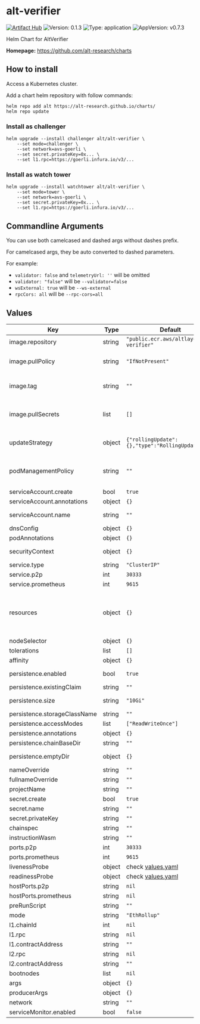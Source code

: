 # alt-verifier

[![Artifact Hub](https://img.shields.io/endpoint?url=https://artifacthub.io/badge/repository/alt-verifier)](https://artifacthub.io/packages/search?repo=alt-verifier)
![Version: 0.1.3](https://img.shields.io/badge/Version-0.1.3-informational?style=flat-square) ![Type: application](https://img.shields.io/badge/Type-application-informational?style=flat-square) ![AppVersion: v0.7.3](https://img.shields.io/badge/AppVersion-v0.7.3-informational?style=flat-square)

Helm Chart for AltVerifier

**Homepage:** <https://github.com/alt-research/charts>

## How to install

Access a Kubernetes cluster.

Add a chart helm repository with follow commands:

```console
helm repo add alt https://alt-research.github.io/charts/
helm repo update
```

### Install as challenger

```console
helm upgrade --install challenger alt/alt-verifier \
    --set mode=challenger \
    --set network=avs-goerli \
    --set secret.privateKey=0x... \
    --set l1.rpc=https://goerli.infura.io/v3/...
```

### Install as watch tower

```console
helm upgrade --install watchtower alt/alt-verifier \
    --set mode=tower \
    --set network=avs-goerli \
    --set secret.privateKey=0x... \
    --set l1.rpc=https://goerli.infura.io/v3/...
```

## Commandline Arguments

You can use both camelcased and dashed args without dashes prefix.

For camelcased args, they be auto converted to dashed parameters.

For example:
- `validator: false` and `telemetryUrl: ''` will be omitted
- `validator: "false"` will be `--validator=false`
- `wsExternal: true` will be `--ws-external`
- `rpcCors: all` will be `--rpc-cors=all`

## Values

| Key | Type | Default | Description |
|-----|------|---------|-------------|
| image.repository | string | `"public.ecr.aws/altlayer/alt-verifier"` | Image repository |
| image.pullPolicy | string | `"IfNotPresent"` | Specify a imagePullPolicy Defaults to 'Always' if image tag is 'latest', else set to 'IfNotPresent' ref: http://kubernetes.io/docs/user-guide/images/#pre-pulling-images |
| image.tag | string | `""` | Image tag. Overrides the image tag whose default is the chart appVersion. (default to "master" before first release) If mode is validator, default tag will be appVersion-tracing |
| image.pullSecrets | list | `[]` | Specify docker-registry secret names as an array Optionally specify an array of imagePullSecrets. Secrets must be manually created in the namespace. ref: https://kubernetes.io/docs/tasks/configure-pod-container/pull-image-private-registry/ Example: pullSecrets:   - myRegistryKeySecretName·  |
| updateStrategy | object | `{"rollingUpdate":{},"type":"RollingUpdate"}` | statefulset strategy type @skip updateStrategy.rollingUpdate ref: https://kubernetes.io/docs/concepts/workloads/controllers/statefulset/#update-strategies  |
| podManagementPolicy | string | `""` | podManagementPolicy to manage scaling operation of %%MAIN_CONTAINER_NAME%% pods ref: https://kubernetes.io/docs/concepts/workloads/controllers/statefulset/#pod-management-policies  |
| serviceAccount.create | bool | `true` | Enable the creation of a ServiceAccount |
| serviceAccount.annotations | object | `{}` | Annotations to add to the service account |
| serviceAccount.name | string | `""` | The name of the service account to use. If not set and create is true, a name is generated using the fullname template |
| dnsConfig | object | `{}` | DNS config of Pod |
| podAnnotations | object | `{}` | Annotations of producer Pod |
| securityContext | object | `{}` | Security Context of producer container Example:  securityContext:   capabilities:     drop:     - ALL   readOnlyRootFilesystem: true   runAsNonRoot: true   runAsUser: 1000 |
| service.type | string | `"ClusterIP"` | type of service |
| service.p2p | int | `30333` | P2P port of service |
| service.prometheus | int | `9615` | Prometheus port of service |
| resources | object | `{}` | Resource seetings of producer container We usually recommend not to specify default resources and to leave this as a conscious choice for the user. This also increases chances charts run on environments with little resources, such as Minikube. If you do want to specify resources, uncomment the following lines, adjust them as necessary, and remove the curly braces after 'resources:'. limits:   cpu: 100m   memory: 128Mi requests:   cpu: 100m   memory: 128Mi |
| nodeSelector | object | `{}` | nodeSelector of pod |
| tolerations | list | `[]` | tolerations of pod |
| affinity | object | `{}` | affinity of pod |
| persistence.enabled | bool | `true` | setup volumeClaimTemplate for chaindata persistent volume for producer statefulsets |
| persistence.existingClaim | string | `""` | If set, use existing claim instead of creating a new one |
| persistence.size | string | `"10Gi"` | Size of volume. **NOTICE**: gp3 volume can be live resized when more space needed, no need to provision a large volume at start |
| persistence.storageClassName | string | `""` | storageClassName of PVC |
| persistence.accessModes | list | `["ReadWriteOnce"]` | accessModes of PVC |
| persistence.annotations | object | `{}` | annotations of PVC |
| persistence.chainBaseDir | string | `""` | Dir of volume to store chain data |
| persistence.emptyDir | object | `{}` | EmptyDir settings Will be used when `persistence.enabled=false` Ref: https://kubernetes.io/docs/concepts/storage/volumes#emptydir |
| nameOverride | string | `""` | String to be used in labels |
| fullnameOverride | string | `""` | String to be used as the base of most resource names |
| projectName | string | `""` | String to be used in many resource names |
| secret.create | bool | `true` | create secret instead of using exsisting one |
| secret.name | string | `""` | if `create==false` this is the extra secret's name |
| secret.privateKey | string | `""` | ecdsa private key that will be inserted into the node's keystore |
| chainspec | string | `""` | URL to download chainspec.json |
| instructionWasm | string | `""` | URL to download alt-instruction wasm file |
| ports.p2p | int | `30333` | P2P port of verifier |
| ports.prometheus | int | `9615` | Prometheus port of verifier |
| livenessProbe | object | check [values.yaml](./values.yaml) | Liveness probe |
| readinessProbe | object | check [values.yaml](./values.yaml) | Readiness probe |
| hostPorts.p2p | string | `nil` | P2P port |
| hostPorts.prometheus | string | `nil` | Prometheus port of producer |
| preRunScript | string | `""` | script that run before running verifier |
| mode | string | `"EthRollup"` | verifier mode options: EthRollup, Tower|WatchTower|OnlyChallenger, BeaconRollup, Challenger|TestChallenger |
| l1.chainId | int | `nil` | chainId of layer1 |
| l1.rpc | string | `nil` | RPC URL of layer1 |
| l1.contractAddress | string | `""` | contract address of layer1 diamond proxy |
| l2.rpc | string | `nil` | RPC URL of layer2 |
| l2.contractAddress | string | `""` | contract address of layer2 bridge |
| bootnodes | list | `nil` | bootnodes of verifier |
| args | object | `{}` | command line args of verifier |
| producerArgs | object | `{}` | <PRODUCER_ARGS>... command line args of verifier |
| network | string | `""` | preset network configs. options: avs-goerli |
| serviceMonitor.enabled | bool | `false` | create prometheus-stack's serviceMonitor for producer |
